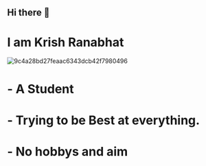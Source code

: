 ## Hi there 👋

# I am Krish Ranabhat 

![9c4a28bd27feaac6343dcb42f7980496](https://github.com/user-attachments/assets/cde9a9df-b82d-40b9-875c-d600434dc53d)

# - A Student
# - Trying to be Best at everything.
# - No hobbys and aim






<!--
**KrishRanabhat/KrishRanabhat** is a ✨ _special_ ✨ repository because its `README.md` (this file) appears on your GitHub profile.

Here are some ideas to get you started:

- 🔭 I’m currently working on ...
- 🌱 I’m currently learning ...
- 👯 I’m looking to collaborate on ...
- 🤔 I’m looking for help with ...
- 💬 Ask me about ...
- 📫 How to reach me: ...
- 😄 Pronouns: ...
- ⚡ Fun fact: ...
-->
